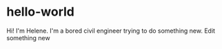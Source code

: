 # hello-world

Hi! I'm Helene.
I'm a bored civil engineer trying to do something new.
Edit something new
